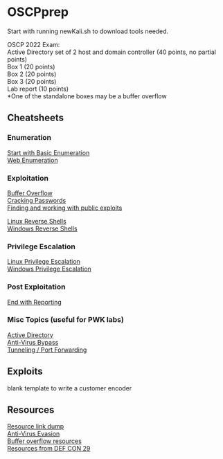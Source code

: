 # OSCPprep 
Start with running newKali.sh to download tools needed. 

OSCP 2022 Exam:   
Active Directory set of 2 host and domain controller (40 points, no partial points)        
Box 1 (20 points)    
Box 2 (20 points)   
Box 3 (20 points)    
Lab report (10 points)    
*One of the standalone boxes may be a buffer overflow


## Cheatsheets
### Enumeration
[Start with Basic Enumeration](https://github.com/Scr1ptK1ddie/OSCPprep/blob/main/Enumeration/Basic_Enum.md)   
[Web Enumeration](https://github.com/Scr1ptK1ddie/OSCPprep/blob/main/Enumeration/Web_Enumeration.md)    

### Exploitation 
[Buffer Overflow](https://github.com/Scr1ptK1ddie/OSCPprep/blob/main/Exploitation/Buffer_overflow.md)  
[Cracking Passwords](https://github.com/Scr1ptK1ddie/OSCPprep/blob/main/Exploitation/Cracking.md)  
[Finding and working with public exploits](https://github.com/Scr1ptK1ddie/OSCPprep/blob/main/Exploitation/Public_Exploits.md) 

[Linux Reverse Shells](https://github.com/Scr1ptK1ddie/OSCPprep/blob/main/Unix/Unix_Reverse_Shells.md)     
[Windows Reverse Shells](https://github.com/Scr1ptK1ddie/OSCPprep/blob/main/Windows/Windows_Reverse_Shells.md)    

### Privilege Escalation 
[Linux Privilege Escalation](https://github.com/Scr1ptK1ddie/OSCPprep/blob/main/Unix/Unix_Priv_Esc.md)     
[Windows Privilege Escalation](https://github.com/Scr1ptK1ddie/OSCPprep/blob/main/Windows/Windows_Priv_Esc.md) 

### Post Exploitation 
[End with Reporting](https://github.com/Scr1ptK1ddie/OSCPprep/blob/main/Post_Exploitation/Reporting.md) 

### Misc Topics (useful for PWK labs) 
[Active Directory](https://github.com/Scr1ptK1ddie/OSCPprep/blob/main/CheatSheets/ActiveDirectory.md)    
[Anti-Virus Bypass](https://github.com/Scr1ptK1ddie/OSCPprep/blob/main/CheatSheets/AntiVirusBypass.md)     
[Tunneling / Port Forwarding](https://github.com/Scr1ptK1ddie/OSCPprep/blob/main/CheatSheets/Tunneling.md)  


## Exploits 
blank template to write a customer encoder 


## Resources 
[Resource link dump](https://github.com/Scr1ptK1ddie/OSCPprep/blob/main/Resources/ResourceDump.md)    
[Anti-Virus Evasion](https://github.com/Scr1ptK1ddie/OSCPprep/blob/main/Resources/AntiVirusEvasion.md)   
[Buffer overflow resources](https://github.com/Scr1ptK1ddie/OSCPprep/blob/main/Resources/BufferOverflowResources.md)      
[Resources from DEF CON 29](https://github.com/Scr1ptK1ddie/OSCPprep/blob/main/Resources/DEFCON29.md)    

